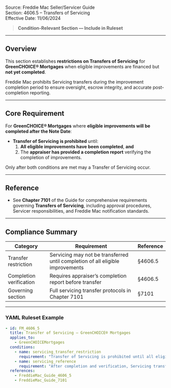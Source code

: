 Source: Freddie Mac Seller/Servicer Guide  
Section: 4606.5 – Transfers of Servicing  
Effective Date: 11/06/2024  

> **Condition-Relevant Section — Include in Ruleset**

---

## Overview  

This section establishes **restrictions on Transfers of Servicing** for **GreenCHOICE® Mortgages** when eligible improvements are financed but **not yet completed**.  

Freddie Mac prohibits Servicing transfers during the improvement completion period to ensure oversight, escrow integrity, and accurate post-completion reporting.

---

## Core Requirement  

For **GreenCHOICE® Mortgages** where **eligible improvements will be completed after the Note Date**:

- **Transfer of Servicing is prohibited** until:  
  1. **All eligible improvements have been completed**, **and**  
  2. The **appraiser has provided a completion report** verifying the completion of improvements.  

Only after both conditions are met may a Transfer of Servicing occur.

---

## Reference  

- See **Chapter 7101** of the Guide for comprehensive requirements governing **Transfers of Servicing**, including approval procedures, Servicer responsibilities, and Freddie Mac notification standards.

---

## Compliance Summary  

| Category | Requirement | Reference |
|-----------|-------------|------------|
| Transfer restriction | Servicing may not be transferred until completion of all eligible improvements | §4606.5 |
| Completion verification | Requires appraiser’s completion report before transfer | §4606.5 |
| Governing section | Full servicing transfer protocols in Chapter 7101 | §7101 |

---

### YAML Ruleset Example  

```yaml
- id: FM_4606_5
  title: Transfer of Servicing – GreenCHOICE® Mortgages
  applies_to:
    - GreenCHOICEMortgages
  conditions:
    - name: servicing_transfer_restriction
      requirement: "Transfer of Servicing is prohibited until all eligible improvements are completed and the appraiser’s completion report has been obtained."
    - name: servicing_reference
      requirement: "After completion and verification, Servicing transfers must comply with Chapter 7101 requirements."
  references:
    - FreddieMac_Guide_4606_5
    - FreddieMac_Guide_7101

